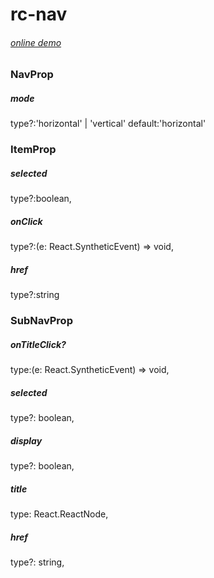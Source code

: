 rc-nav
==========
###### [online demo](https://ztx09401515.github.io/rc-nav/demo.html)

### NavProp
 ##### mode
type?:'horizontal' | 'vertical'
default:'horizontal'
### ItemProp
 ##### selected
 type?:boolean,
 ##### onClick
 type?:(e: React.SyntheticEvent) => void,
 ##### href
 type?:string
### SubNavProp
 ##### onTitleClick?
 type:(e: React.SyntheticEvent) => void,
 ##### selected
 type?: boolean,
 ##### display
 type?: boolean,
 ##### title
 type: React.ReactNode,
 ##### href
 type?: string,
